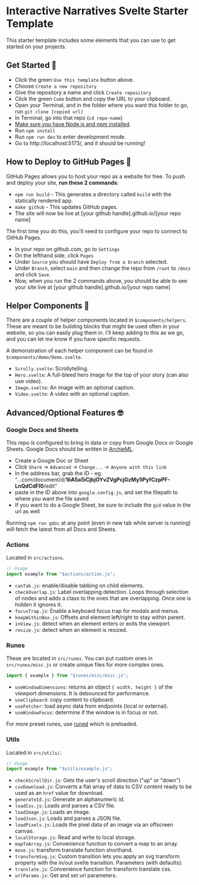 # Interactive Narratives Svelte Starter Template

This starter template includes some elements that you can use to get started on your projects.

## Get Started 🚦
* Click the green `Use this template` button above.
* Choose `Create a new repository`
* Give the repository a name and click `Create repository`
* Click the green `Code` button and copy the URL to your clipboard.
* Open your Terminal, and in the folder where you want this folder to go, run `git clone [copied url]`
* In Terminal, go into that repo (`cd repo-name`)
* [Make sure you have Node.js and npm installed](https://docs.npmjs.com/downloading-and-installing-node-js-and-npm).
* Run `npm install`
* Run `npm run dev` to enter development mode.
* Go to http://localhost:5173/, and it should be running!


## How to Deploy to GitHub Pages 🚀

GitHub Pages allows you to host your repo as a website for free. To push and deploy your site, **run these 2 commands**:
* `npm run build` - This generates a directory called `build` with the statically rendered app.
* `make github` - This updates GitHub pages.
* The site will now be live at [your github handle].github.io/[your repo name]

The first time you do this, you'll need to configure your repo to connect to GitHub Pages.
* In your repo on github.com, go to `Settings`
* On the lefthand side, click `Pages`
* Under `Source` you should have `Deploy from a branch` selected.
* Under `Branch`, select `main` and then change the repo from `/root` to `/docs` and click `Save`.
* Now, when you run the 2 commands above, you should be able to see your site live at [your github handle].github.io/[your repo name]


## Helper Components 🧱

There are a couple of helper components located in `$components/helpers`. These are meant to be building blocks that might be used often in your website, so you can easily plug them in. I'll keep adding to this as we go, and you can let me know if you have specific requests.

A demonstration of each helper component can be found in `$components/demo/Demo.svelte`.

* `Scrolly.svelte`: Scrollytelling.
* `Hero.svelte`: A full-bleed hero image for the top of your story (can also use video).
* `Image.svelte`: An image with an optional caption.
* `Video.svelte`: A video with an optional caption.


## Advanced/Optional Features 🤓

### Google Docs and Sheets

This repo is configured to bring in data or copy from Google Docs or Google Sheets. Google Docs should be written in [ArchieML]([url](https://archieml.org/)).

* Create a Google Doc or Sheet
* Click `Share` -> `Advanced` -> `Change...` -> `Anyone with this link`
* In the address bar, grab the ID - eg. "...com/document/d/**1IiA5a5iCjbjOYvZVgPcjGzMy5PyfCzpPF-LnQdCdFI0**/edit"
* paste in the ID above into `google.config.js`, and set the filepath to where you want the file saved
* If you want to do a Google Sheet, be sure to include the `gid` value in the url as well

Running `npm run gdoc` at any point (even in new tab while server is running) will fetch the latest from all Docs and Sheets.


### Actions

Located in `src/actions`.

```js
// Usage
import example from "$actions/action.js";
```

* `canTab.js`: enable/disable tabbing on child elements.
* `checkOverlap.js`: Label overlapping detection. Loops through selection of nodes and adds a class to the ones that are overlapping. Once one is hidden it ignores it.
* `focusTrap.js`: Enable a keyboard focus trap for modals and menus.
* `keepWithinBox.js`: Offsets and element left/right to stay within parent.
* `inView.js`: detect when an element enters or exits the viewport.
* `resize.js`: detect when an element is resized.

### Runes

These are located in `src/runes`. You can put custom ones in `src/runes/misc.js` or create unique files for more complex ones.

```js
import { example } from "$runes/misc/misc.js";
```

* `useWindowDimensions`: returns an object `{ width, height }` of the viewport dimensions. It is debounced for performance.
* `useClipboard`: copy content to clipboard.
* `useFetcher`: load async data from endpoints (local or external).
* `useWindowFocus`: determine if the window is in focus or not.

For more preset runes, use [runed](https://runed.dev/docs) which is preloaded. 

### Utils

Located in `src/utils/`.

```js
// Usage
import example from "$utils/example.js";
```
* `checkScrollDir.js`: Gets the user's scroll direction ("up" or "down")
* `csvDownload.js`: Converts a flat array of data to CSV content ready to be used as an `href` value for download.
* `generateId.js`: Generate an alphanumeric id.
* `loadCsv.js`: Loads and parses a CSV file.
* `loadImage.js`: Loads an image.
* `loadJson.js`: Loads and parses a JSON file.
* `loadPixels.js`: Loads the pixel data of an image via an offscreen canvas.
* `localStorage.js`: Read and write to local storage.
* `mapToArray.js`: Convenience function to convert a map to an array.
* `move.js`: transform translate function shorthand.
* `transformSvg.js`: Custom transition lets you apply an svg transform property with the in/out svelte transition. Parameters (with defaults):
* `translate.js`: Convenience function for transform translate css.
* `urlParams.js`: Get and set url parameters.
